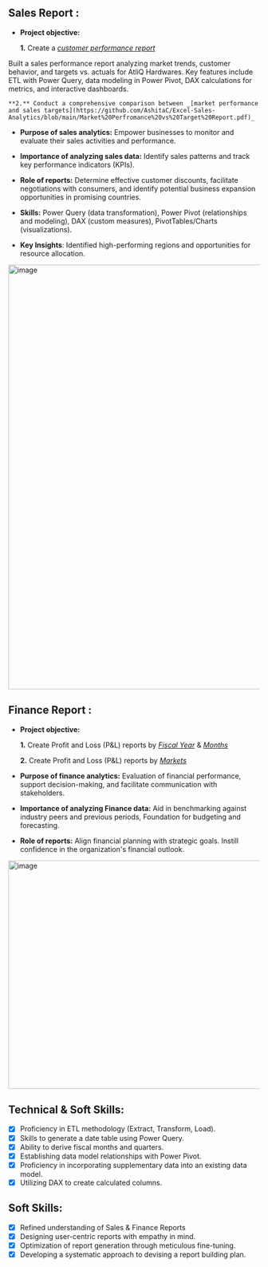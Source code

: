 ## Sales Report :


- **Project objective:** 

    **1.** Create a _[customer performance report](https://github.com/AshitaC/Excel-Sales-Analytics/blob/main/Customer%20Sales%20Perfromance%20Report.pdf)_

Built a sales performance report analyzing market trends, customer behavior, and targets vs. actuals for AtliQ Hardwares. Key features include ETL with Power Query, data modeling in Power Pivot, DAX calculations for metrics, and interactive dashboards.

    **2.** Conduct a comprehensive comparison between _[market performance and sales targets](https://github.com/AshitaC/Excel-Sales-Analytics/blob/main/Market%20Perfromance%20vs%20Target%20Report.pdf)_

- **Purpose of sales analytics:** Empower businesses to monitor and evaluate their sales activities and performance.

- **Importance of analyzing sales data:** Identify sales patterns and track key performance indicators (KPIs).

- **Role of reports:** Determine effective customer discounts, facilitate negotiations with consumers, and identify potential business expansion opportunities in promising countries.

- **Skills:** Power Query (data transformation), Power Pivot (relationships and modeling), DAX (custom measures), PivotTables/Charts (visualizations).

- **Key Insights**: Identified high-performing regions and opportunities for resource allocation.
  
<img width="808" height="851" alt="image" src="https://github.com/user-attachments/assets/8d2466c9-be2b-453b-bd04-89a3d9d9e059" />


## Finance Report :

- **Project objective:** 

    **1.** Create Profit and Loss (P&L) reports by _[Fiscal Year](https://github.com/AshitaC/Excel-Sales-Analytics/blob/main/P%26L%20Statement%20by%20Fiscal%20Year.pdf)_ & _[Months](https://github.com/AshitaC/Excel-Sales-Analytics/blob/main/P%26L%20Statement%20by%20Months.pdf)_ 

   **2.** Create Profit and Loss (P&L) reports by _[Markets](https://github.com/AshitaC/Excel-Sales-Analytics/blob/main/P%26L%20Statement%20by%20Markets.pdf)_

- **Purpose of finance analytics:** Evaluation of financial performance, support decision-making, and facilitate communication with stakeholders.

- **Importance of analyzing Finance data:** Aid in benchmarking against industry peers and previous periods, Foundation for budgeting and forecasting.

- **Role of reports:** Align financial planning with strategic goals. Instill confidence in the organization's financial outlook.
  
<img width="807" height="458" alt="image" src="https://github.com/user-attachments/assets/5b9ca89a-901f-4232-ac55-6a502c2c4261" />


## Technical & Soft Skills:
- [x]	Proficiency in ETL methodology (Extract, Transform, Load).
- [x]	Skills to generate a date table using Power Query.
- [x]	Ability to derive fiscal months and quarters.
- [x]	Establishing data model relationships with Power Pivot.
- [x]	Proficiency in incorporating supplementary data into an existing data model.
- [x]	Utilizing DAX to create calculated columns.

## Soft Skills:
- [x]	Refined understanding of Sales & Finance Reports
- [x]	Designing user-centric reports with empathy in mind.
- [x]	Optimization of report generation through meticulous fine-tuning.
- [x]	Developing a systematic approach to devising a report building plan.
